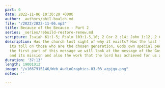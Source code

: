 ```yaml
---
part: 6
date: 2022-11-06 10:30:20 +0000
author: _authors/phil-boalch.md
file: "/2022/2022-11-06.mp3"
title: Because of the Because - Part 2
series: _series/rebuild-restore-renew.md
scripture: Isaiah 61:1-5; Psalm 103:1-5,10; 2 Cor 2 :14; John 1:12, 2 Cor 6:16
description: Has the church lost sight of why it exists? Has the last few years taken
  its toll on those who are the chosen generation, Gods own special people? During
  the first part of this message we will look at the message of the Gospel, its benefits
  and its mission and also the work that the lord has achieved for us and in us.
duration: '37:13'
length: 19001012
image: "/v1667915146/Web_AudioGraphics-03-03_azpjqu.png"
notes: ''

---
```

